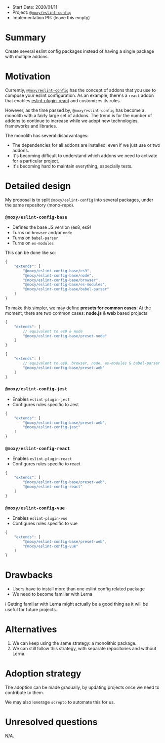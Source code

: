 - Start Date: 2020/01/11
- Project: [`@moxy/eslint-config`](https://github.com/moxystudio/eslint-config)
- Implementation PR: (leave this empty)

# Summary

Create several eslint config packages instead of having a single package with multiple addons.

# Motivation

Currently, [`@moxy/eslint-config`](https://github.com/moxystudio/eslint-config) has the concept of addons that you use to compose your eslint configuration.
As an example, there's a `react` addon that enables [eslint-plugin-react](https://www.npmjs.com/package/eslint-plugin-react) and customizes its rules.

However, as the time passed by, `@moxy/eslint-config` has become a monolith with a fairly large set of addons. The trend is for the number of addons to continue to increase while we adopt new technologies, frameworks and libraries.

The monolith has several disadvantages:

- The dependencies for all addons are installed, even if we just use or two addons.
- It's becoming difficult to understand which addons we need to activate for a particular project.
- It's becoming hard to maintain everything, especially tests.

# Detailed design

My proposal is to split `@moxy/eslint-config` into several packages, under the same repository (mono-repo).

### `@moxy/eslint-config-base`

- Defines the base JS version (es8, es9)
- Turns on `browser` and/or `node`
- Turns on `babel-parser`
- Turns on `es-modules`

This can be done like so:

```js
{
    "extends": [
        "@moxy/eslint-config-base/es9",
        "@moxy/eslint-config-base/node",
        "@moxy/eslint-config-base/browser",
        "@moxy/eslint-config-base/es-modules",
        "@moxy/eslint-config-base/babel-parser"
    ]
}
```

To make this simpler, we may define **presets for common cases**. At the moment, there are two common cases: **node.js** & **web** based projects:

```js
{
    "extends": [
        // equivalent to es9 & node
        "@moxy/eslint-config-base/preset-node"
    ]
}
```

```js
{
    "extends": [
        // equivalent to es9, browser, node, es-modules & babel-parser
        "@moxy/eslint-config-base/preset-web"  
    ]
}
```

### `@moxy/eslint-config-jest`

- Enables `eslint-plugin-jest`
- Configures rules specific to Jest

```js
{
    "extends": [
        "@moxy/eslint-config-base/preset-web",
        "@moxy/eslint-config-jest"
    ]
}
```

### `@moxy/eslint-config-react`

- Enables `eslint-plugin-react`
- Configures rules specific to react

```js
{
    "extends": [
        "@moxy/eslint-config-base/preset-web",
        "@moxy/eslint-config-react"
    ]
}
```

### `@moxy/eslint-config-vue`

- Enables `eslint-plugin-vue`
- Configures rules specific to vue

```js
{
    "extends": [
        "@moxy/eslint-config-base/preset-web",
        "@moxy/eslint-config-vue"
    ]
}
```

# Drawbacks

- Users have to install more than one eslint config related package
- We need to become familiar with Lerna

ℹ️ Getting familiar with Lerna might actually be a good thing as it will be useful for future projects.

# Alternatives

1. We can keep using the same strategy: a monolithic package.
2. We can still follow this strategy, with separate repositories and without Lerna.

# Adoption strategy

The adoption can be made gradually, by updating projects once we need to contribute to them.

We may also leverage `screpto` to automate this for us.

# Unresolved questions

N/A.
